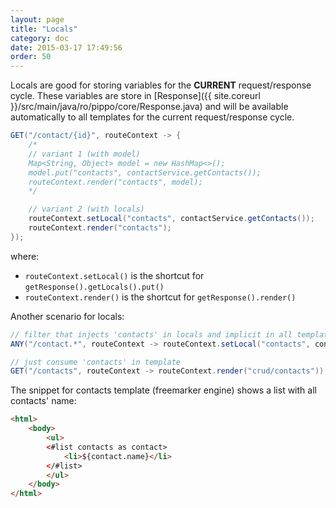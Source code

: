 ```yaml
---
layout: page
title: "Locals"
category: doc
date: 2015-03-17 17:49:56
order: 50
---
```


Locals are good for storing variables for the __CURRENT__ request/response cycle.
These variables are store in [Response]({{ site.coreurl }}/src/main/java/ro/pippo/core/Response.java) and will be available automatically to all templates for the current request/response cycle.

```java
GET("/contact/{id}", routeContext -> {
    /*
    // variant 1 (with model)
    Map<String, Object> model = new HashMap<>();
    model.put("contacts", contactService.getContacts());
    routeContext.render("contacts", model);
    */

    // variant 2 (with locals)
    routeContext.setLocal("contacts", contactService.getContacts());
    routeContext.render("contacts");
});
```

where:

 - `routeContext.setLocal()` is the shortcut for `getResponse().getLocals().put()`
 - `routeContext.render()` is the shortcut for `getResponse().render()`

Another scenario for locals:

```java
// filter that injects 'contacts' in locals and implicit in all templates
ANY("/contact.*", routeContext -> routeContext.setLocal("contacts", contactService.getContacts()));

// just consume 'contacts' in template 
GET("/contacts", routeContext -> routeContext.render("crud/contacts"));
```

The snippet for contacts template (freemarker engine) shows a list with all contacts' name:

```html
<html>
    <body>
        <ul>
        <#list contacts as contact>
            <li>${contact.name}</li>
        </#list>
        </ul>
    </body>
</html>
```

